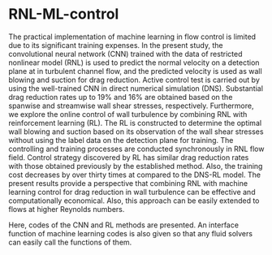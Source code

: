 # RNL-ML-control

The practical implementation of machine learning in flow control is limited due to its significant training expenses. In the present study, the convolutional neural network (CNN) trained with the data of restricted nonlinear model (RNL) is used to predict the normal velocity on a detection plane at 
 in turbulent channel flow, and the predicted velocity is used as wall blowing and suction for drag reduction. Active control test is carried out by using the well-trained CNN in direct numerical simulation (DNS). Substantial drag reduction rates up to 19% and 16% are obtained based on the spanwise and streamwise wall shear stresses, respectively. Furthermore, we explore the online control of wall turbulence by combining RNL with reinforcement learning (RL). The RL is constructed to determine the optimal wall blowing and suction based on its observation of the wall shear stresses without using the label data on the detection plane for training. The controlling and training processes are conducted synchronously in RNL flow field. Control strategy discovered by RL has similar drag reduction rates with those obtained previously by the established method. Also, the training cost decreases by over thirty times at 
 compared to the DNS-RL model. The present results provide a perspective that combining RNL with machine learning control for drag reduction in wall turbulence can be effective and computationally economical. Also, this approach can be easily extended to flows at higher Reynolds numbers.

Here, codes of the CNN and RL methods are presented. An interface function of machine learning codes is also given so that any fluid solvers can easily call the functions of them.
